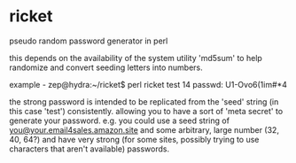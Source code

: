 # ricket
pseudo random password generator in perl


this depends on the availability of the system utility 'md5sum' to help
randomize and convert seeding letters into numbers.

example -
zep@hydra:~/ricket$ perl ricket test 14
passwd: U1-Ovo6(1im#*4

the strong password is intended to be replicated from the 'seed' string (in this case 'test') consistently.
allowing you to have a sort of 'meta secret' to generate your password.
e.g. you could use a seed string of you@your.email4sales.amazon.site and some arbitrary, large number (32, 40, 64?)
and have very strong (for some sites, possibly trying to use characters that aren't available) passwords.
